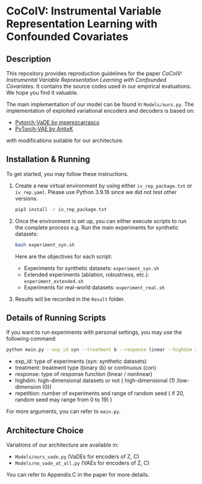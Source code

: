 # CoCoIV: Instrumental Variable Representation Learning with Confounded Covariates

## Description
This repository provides reproduction guidelines for the paper *CoCoIV: Instrumental Variable Representation Learning with Confounded Covariates*. It contains the source codes used in our empirical evaluations. We hope you find it valuable.

The main implementation of our model can be found in `Models/ours.py`.
The implementation of exploited variational encoders and decoders is based on:
- [Pytorch-VaDE by mperezcarrasco](https://github.com/mperezcarrasco/Pytorch-VaDE)
- [PyTorch-VAE by AntixK](https://github.com/AntixK/PyTorch-VAE/tree/master)

with modifications suitable for our architecture.

## Installation & Running
To get started, you may follow these instructions.

1. Create a new virtual environment by using either `iv_rep_package.txt` or `iv_rep.yaml`. Please use Python 3.9.18 since we did not test other versions.
    ```bash
    pip3 install -r iv_rep_package.txt
    ```

2. Once the environment is set up, you can either execute scripts to run the complete process 
    e.g. Run the main experiments for synthetic datasets:
      ```bash
      bash experiment_syn.sh
      ```
    Here are the objectives for each script:
    - Experiments for synthetic datasets: `experiment_syn.sh`
    - Extended experiments (ablation, robustness, etc.): `experiment_extended.sh`
    - Experiments for real-world datasets: `experiment_real.sh`

3. Results will be recorded in the `Result` folder.

## Details of Running Scripts
If you want to run experiments with personal settings, you may use the following command:
```bash
python main.py --exp_id syn --treatment b --response linear --highdim 1 --repetition 20 
```
- exp_id: type of experiments (syn: synthetic datasets)
- treatment: treatment type (binary (b) or continuous (con) 
- response: type of response function (linear / nonlinear)
- highdim: high-dimensional datasets or not ( high-dimensional (1) /low-dimension (0))
- repetition: number of experiments and range of random seed ( if 20, random seed may range from 0 to 19) )

For more arguments, you can refer to `main.py`.



## Architecture Choice
Variations of our architecture are available in:
- `Models/ours_vade.py` (VaDEs for encoders of Z, C)
- `Models/no_vade_at_all.py` (VAEs for encoders of Z, C)

You can refer to Appendix.C in the paper for more details. 

